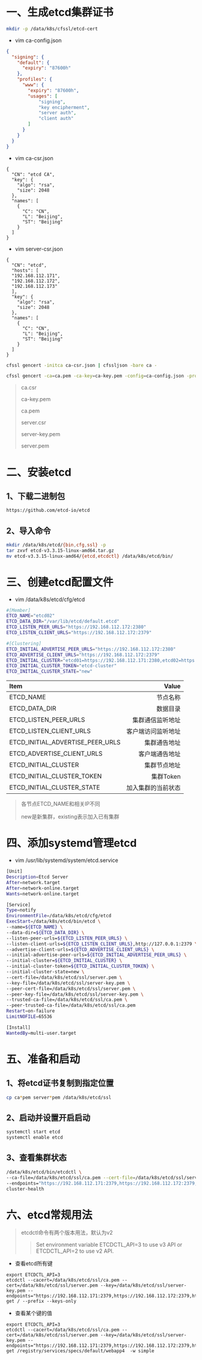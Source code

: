 # 一、生成etcd集群证书

```bash
mkdir -p /data/k8s/cfssl/etcd-cert
```

* vim ca-config.json

```json
{
  "signing": {
    "default": {
      "expiry": "87600h"
    },
    "profiles": {
      "www": {
        "expiry": "87600h",
        "usages": [
            "signing",
            "key encipherment",
            "server auth",
            "client auth"
        ]
      }
    }
  }
}
```


* vim ca-csr.json

```
{
  "CN": "etcd CA",
  "key": {
    "algo": "rsa",
    "size": 2048
  },
  "names": [
    {
      "C": "CN",
      "L": "Beijing",
      "ST": "Beijing"
    }
  ]
}
```

* vim server-csr.json

```
{
  "CN": "etcd",
  "hosts": [
  "192.168.112.171",
  "192.168.112.172",
  "192.168.112.173"
  ],
  "key": {
    "algo": "rsa",
    "size": 2048
  },
  "names": [
    {
      "C": "CN",
      "L": "Beijing",
      "ST": "Beijing"
    }
  ]
}
```

```bash
cfssl gencert -initca ca-csr.json | cfssljson -bare ca -
```
```bash
cfssl gencert -ca=ca.pem -ca-key=ca-key.pem -config=ca-config.json -profile=www server-csr.json | cfssljson -bare server
```

>ca.csr
>
>ca-key.pem
>
>ca.pem
>
>server.csr
>
>server-key.pem
>
>server.pem



# 二、安装etcd

## 1、下载二进制包

```bash
https://github.com/etcd-io/etcd
```

## 2、导入命令

```bash
mkdir /data/k8s/etcd/{bin,cfg,ssl} -p
tar zxvf etcd-v3.3.15-linux-amd64.tar.gz
mv etcd-v3.3.15-linux-amd64/{etcd,etcdctl} /data/k8s/etcd/bin/
```

# 三、创建etcd配置文件

* vim /data/k8s/etcd/cfg/etcd

```bash
#[Member]
ETCD_NAME="etcd02"
ETCD_DATA_DIR="/var/lib/etcd/default.etcd"
ETCD_LISTEN_PEER_URLS="https://192.168.112.172:2380"
ETCD_LISTEN_CLIENT_URLS="https://192.168.112.172:2379"

#[Clustering]
ETCD_INITIAL_ADVERTISE_PEER_URLS="https://192.168.112.172:2380"
ETCD_ADVERTISE_CLIENT_URLS="https://192.168.112.172:2379"
ETCD_INITIAL_CLUSTER="etcd01=https://192.168.112.171:2380,etcd02=https://192.168.112.172:2380,etcd03=https://192.168.112.173:2380"
ETCD_INITIAL_CLUSTER_TOKEN="etcd-cluster"
ETCD_INITIAL_CLUSTER_STATE="new"
```

| Item      |    Value |
| :-------- | --------:|
| ETCD_NAME | 节点名称 |
| ETCD_DATA_DIR | 数据目录|
| ETCD_LISTEN_PEER_URLS | 集群通信监听地址 |
| ETCD_LISTEN_CLIENT_URLS | 客户端访问监听地址 |
| ETCD_INITIAL_ADVERTISE_PEER_URLS | 集群通告地址 |
| ETCD_ADVERTISE_CLIENT_URLS | 客户端通告地址 |
| ETCD_INITIAL_CLUSTER | 集群节点地址 |
| ETCD_INITIAL_CLUSTER_TOKEN  | 集群Token |
| ETCD_INITIAL_CLUSTER_STATE | 加入集群的当前状态 |
>各节点ETCD_NAME和相关IP不同
>
>new是新集群，existing表示加入已有集群

# 四、添加systemd管理etcd

* vim /usr/lib/systemd/system/etcd.service

```bash
[Unit]
Description=Etcd Server
After=network.target
After=network-online.target
Wants=network-online.target

[Service]
Type=notify
EnvironmentFile=/data/k8s/etcd/cfg/etcd
ExecStart=/data/k8s/etcd/bin/etcd \
--name=${ETCD_NAME} \
--data-dir=${ETCD_DATA_DIR} \
--listen-peer-urls=${ETCD_LISTEN_PEER_URLS} \
--listen-client-urls=${ETCD_LISTEN_CLIENT_URLS},http://127.0.0.1:2379 \
--advertise-client-urls=${ETCD_ADVERTISE_CLIENT_URLS} \
--initial-advertise-peer-urls=${ETCD_INITIAL_ADVERTISE_PEER_URLS} \
--initial-cluster=${ETCD_INITIAL_CLUSTER} \
--initial-cluster-token=${ETCD_INITIAL_CLUSTER_TOKEN} \
--initial-cluster-state=new \
--cert-file=/data/k8s/etcd/ssl/server.pem \
--key-file=/data/k8s/etcd/ssl/server-key.pem \
--peer-cert-file=/data/k8s/etcd/ssl/server.pem \
--peer-key-file=/data/k8s/etcd/ssl/server-key.pem \
--trusted-ca-file=/data/k8s/etcd/ssl/ca.pem \
--peer-trusted-ca-file=/data/k8s/etcd/ssl/ca.pem
Restart=on-failure
LimitNOFILE=65536

[Install]
WantedBy=multi-user.target
```

# 五、准备和启动

## 1、将etcd证书复制到指定位置

```bash
cp ca*pem server*pem /data/k8s/etcd/ssl
```

## 2、启动并设置开启启动

```bash
systemctl start etcd
systemctl enable etcd
```

## 3、查看集群状态

```bash
/data/k8s/etcd/bin/etcdctl \
--ca-file=/data/k8s/etcd/ssl/ca.pem --cert-file=/data/k8s/etcd/ssl/server.pem --key-file=/data/k8s/etcd/ssl/server-key.pem \
--endpoints="https://192.168.112.171:2379,https://192.168.112.172:2379,https://192.168.112.173:2379" \
cluster-health
```

# 六、etcd常规用法
>etcdctl命令有两个版本用法，默认为v2
>>Set environment variable ETCDCTL_API=3 to use v3 API or ETCDCTL_API=2 to use v2 API.

* 查看etcd所有键
```
export ETCDCTL_API=3
etcdctl --cacert=/data/k8s/etcd/ssl/ca.pem --cert=/data/k8s/etcd/ssl/server.pem --key=/data/k8s/etcd/ssl/server-key.pem --endpoints="https://192.168.112.171:2379,https://192.168.112.172:2379,https://192.168.112.173:2379" get / --prefix --keys-only
```

* 查看某个键的值
```
export ETCDCTL_API=3
etcdctl --cacert=/data/k8s/etcd/ssl/ca.pem --cert=/data/k8s/etcd/ssl/server.pem --key=/data/k8s/etcd/ssl/server-key.pem --endpoints="https://192.168.112.171:2379,https://192.168.112.172:2379,https://192.168.112.173:2379" get /registry/services/specs/default/webapp4  -w simple
```
